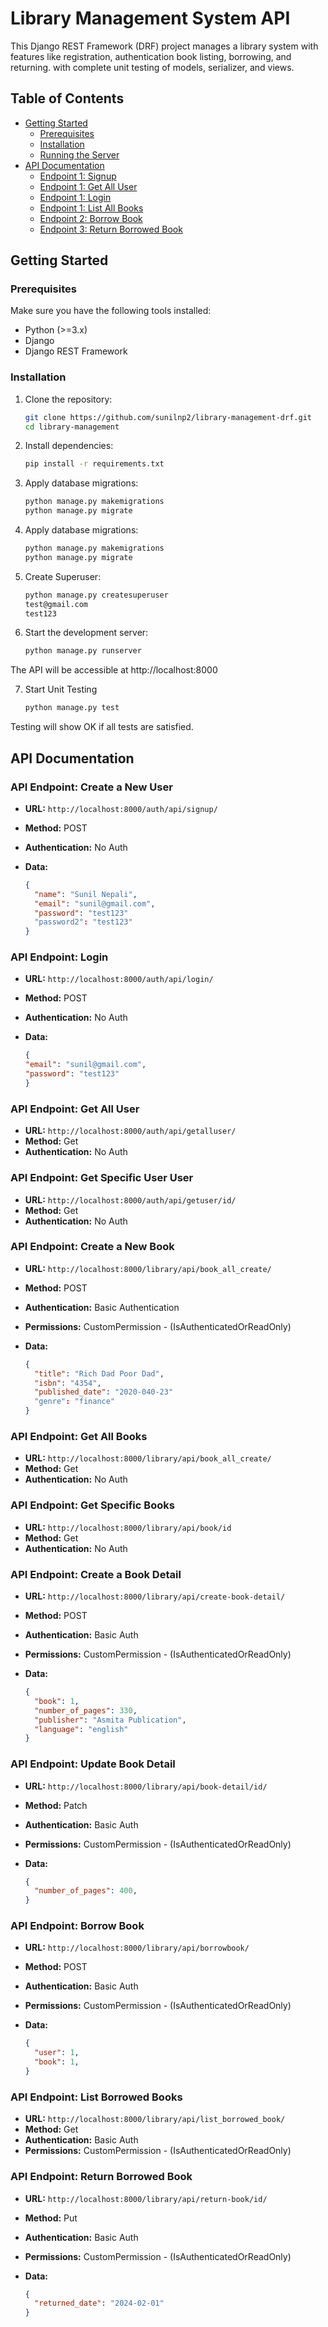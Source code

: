 # Library Management System API

This Django REST Framework (DRF) project manages a library system with features like registration, authentication book listing, borrowing, and returning.
with complete unit testing of models, serializer, and views.

## Table of Contents

- [Getting Started](#getting-started)
  - [Prerequisites](#prerequisites)
  - [Installation](#installation)
  - [Running the Server](#running-the-server)
- [API Documentation](#api-documentation)
  - [Endpoint 1: Signup](#http://localhost:8000/auth/api/signup/)
  - [Endpoint 1: Get All User](#http://localhost:8000/auth/api/getalluser/)
  - [Endpoint 1: Login](#http://localhost:8000/auth/api/login/)
  - [Endpoint 1: List All Books](#endpoint-1-list-all-books)
  - [Endpoint 2: Borrow Book](#endpoint-2-borrow-book)
  - [Endpoint 3: Return Borrowed Book](#endpoint-3-return-borrowed-book)

## Getting Started

### Prerequisites

Make sure you have the following tools installed:

- Python (>=3.x)
- Django
- Django REST Framework

### Installation

1. Clone the repository:

   ```bash
   git clone https://github.com/sunilnp2/library-management-drf.git
   cd library-management

2. Install dependencies:

    ```bash
    pip install -r requirements.txt

3. Apply database migrations:
    ```bash
    python manage.py makemigrations
    python manage.py migrate

4. Apply database migrations:
    ```bash
    python manage.py makemigrations
    python manage.py migrate
    
5. Create Superuser:
    ```bash
    python manage.py createsuperuser
    test@gmail.com
    test123

6. Start the development server:
    ```bash
    python manage.py runserver
The API will be accessible at http://localhost:8000

7. Start Unit Testing
     ```bash
     python manage.py test
Testing will show OK if all tests are satisfied.



## API Documentation

### API Endpoint: Create a New User

- **URL:** `http://localhost:8000/auth/api/signup/`
- **Method:** POST
- **Authentication:** No Auth
- **Data:**

  ```json
  {
    "name": "Sunil Nepali",
    "email": "sunil@gmail.com",
    "password": "test123"
    "password2": "test123"
  }

### API Endpoint: Login

- **URL:** `http://localhost:8000/auth/api/login/`
- **Method:** POST
- **Authentication:** No Auth
- **Data:**

  ```json
  {
  "email": "sunil@gmail.com",
  "password": "test123"
  }

### API Endpoint: Get All User

- **URL:** `http://localhost:8000/auth/api/getalluser/`
- **Method:** Get
- **Authentication:** No Auth

### API Endpoint: Get Specific User User

- **URL:** `http://localhost:8000/auth/api/getuser/id/`
- **Method:** Get
- **Authentication:** No Auth

### API Endpoint: Create a New Book

- **URL:** `http://localhost:8000/library/api/book_all_create/`
- **Method:** POST
- **Authentication:** Basic Authentication
- **Permissions:** CustomPermission - (IsAuthenticatedOrReadOnly)
- **Data:**

  ```json
  {
    "title": "Rich Dad Poor Dad",
    "isbn": "4354",
    "published_date": "2020-040-23"
    "genre": "finance"
  }

### API Endpoint: Get All Books

- **URL:** `http://localhost:8000/library/api/book_all_create/`
- **Method:** Get
- **Authentication:** No Auth

  
### API Endpoint: Get Specific Books

- **URL:** `http://localhost:8000/library/api/book/id`
- **Method:** Get
- **Authentication:** No Auth


### API Endpoint: Create a Book Detail

- **URL:** `http://localhost:8000/library/api/create-book-detail/`
- **Method:** POST
- **Authentication:** Basic Auth
- **Permissions:** CustomPermission - (IsAuthenticatedOrReadOnly)
- **Data:**

  ```json
  {
    "book": 1,
    "number_of_pages": 330,
    "publisher": "Asmita Publication",
    "language": "english"
  }

### API Endpoint: Update Book Detail

- **URL:** `http://localhost:8000/library/api/book-detail/id/`
- **Method:** Patch
- **Authentication:** Basic Auth
- **Permissions:** CustomPermission - (IsAuthenticatedOrReadOnly)
- **Data:**

  ```json
  {
    "number_of_pages": 400,
  }


### API Endpoint: Borrow Book

- **URL:** `http://localhost:8000/library/api/borrowbook/`
- **Method:** POST
- **Authentication:** Basic Auth
- **Permissions:** CustomPermission - (IsAuthenticatedOrReadOnly)
- **Data:**

  ```json
  {
    "user": 1, 
    "book": 1,
  }

  
### API Endpoint: List Borrowed Books

- **URL:** `http://localhost:8000/library/api/list_borrowed_book/`
- **Method:** Get
- **Authentication:** Basic Auth
- **Permissions:** CustomPermission - (IsAuthenticatedOrReadOnly)

### API Endpoint: Return Borrowed Book

- **URL:** `http://localhost:8000/library/api/return-book/id/`
- **Method:** Put
- **Authentication:** Basic Auth
- **Permissions:** CustomPermission - (IsAuthenticatedOrReadOnly)
- **Data:**

  ```json
  {
    "returned_date": "2024-02-01"
  }


  

  









